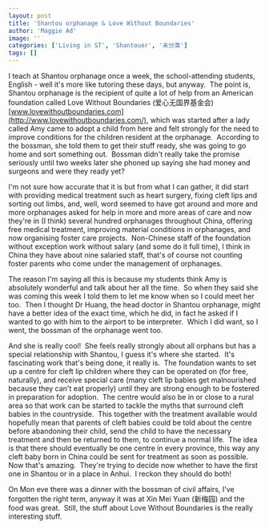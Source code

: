 ```yaml
---
layout: post
title: 'Shantou orphanage & Love Without Boundaries'
author: 'Maggie Ad'
image: ''
categories: ['Living in ST', 'Shantouer', '未分类']
tags: []
---
```


I teach at Shantou orphanage once a week, the school-attending students, English - well it's more like tutoring these days, but anyway.  The point is, Shantou orphanage is the recipient of quite a lot of help from an American foundation called Love Without Boundaries (爱心无国界基金会) [www.lovewithoutboundaries.com](http://www.lovewithoutboundaries.com/), which was started after a lady called Amy came to adopt a child from here and felt strongly for the need to improve conditions for the children resident at the orphanage.  According to the bossman, she told them to get their stuff ready, she was going to go home and sort something out.  Bossman didn't really take the promise seriously until two weeks later she phoned up saying she had money and surgeons and were they ready yet?

I'm not sure how accurate that it is but from what I can gather, it did start with providing medical treatment such as heart surgery, fixing cleft lips and sorting out limbs, and, well, word seemed to have got around and more and more orphanages asked for help in more and more areas of care and now they're in (I think) several hundred orphanages throughout China, offering free medical treatment, improving material conditions in orphanages, and now organising foster care projects.  Non-Chinese staff of the foundation without exception work without salary (and some do it full time), I think in China they have about nine salaried staff, that's of course not counting foster parents who come under the management of orphanages.

The reason I'm saying all this is because my students think Amy is absolutely wonderful and talk about her all the time.  So when they said she was coming this week I told them to let me know when so I could meet her too.  Then I thought Dr Huang, the head doctor in Shantou orphanage, might have a better idea of the exact time, which he did, in fact he asked if I wanted to go with him to the airport to be interpreter.  Which I did want, so I went, the bossman of the orphanage went too. 

And she is really cool!  She feels really strongly about all orphans but has a special relationship with Shantou, I guess it's where she started.  It's fascinating work that's being done, it really is.  The foundation wants to set up a centre for cleft lip children where they can be operated on (for free, naturally), and receive special care (many cleft lip babies get malnourished because they can't eat properly) until they are strong enough to be fostered in preparation for adoption.  The centre would also be in or close to a rural area so that work can be started to tackle the myths that surround cleft babies in the countryside.  This together with the treatment available would hopefully mean that parents of cleft babies could be told about the centre before abandoning their child, send the child to have the necessary treatment and then be returned to them, to continue a normal life.  The idea is that there should eventually be one centre in every province, this way any cleft baby born in China could be sent for treatment as soon as possible.  Now that's amazing.  They're trying to decide now whether to have the first one in Shantou or in a place in Anhui.  I reckon they should do both!

On Mon eve there was a dinner with the bossman of civil affairs, I've forgotten the right term, anyway it was at Xin Mei Yuan (新梅园) and the food was great.  Still, the stuff about Love Without Boundaries is the really interesting stuff.